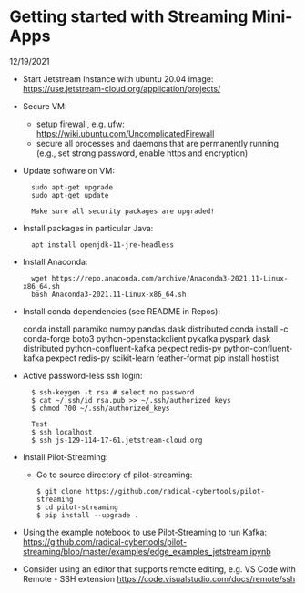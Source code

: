 # Getting started with Streaming Mini-Apps

12/19/2021

* Start Jetstream Instance with ubuntu 20.04 image: <https://use.jetstream-cloud.org/application/projects/>

* Secure VM:
  * setup firewall, e.g. ufw: <https://wiki.ubuntu.com/UncomplicatedFirewall>
  * secure all processes and daemons that are permanently running (e.g., set strong password, enable https and encryption)

* Update software on VM:

        sudo apt-get upgrade
        sudo apt-get update

        Make sure all security packages are upgraded!

* Install packages in particular Java:
  
        apt install openjdk-11-jre-headless


* Install Anaconda:
  
        wget https://repo.anaconda.com/archive/Anaconda3-2021.11-Linux-x86_64.sh
        bash Anaconda3-2021.11-Linux-x86_64.sh

* Install conda dependencies (see README in Repos):

    conda install paramiko numpy pandas dask distributed
    conda install -c conda-forge boto3 python-openstackclient pykafka pyspark dask distributed python-confluent-kafka pexpect redis-py  python-confluent-kafka pexpect redis-py scikit-learn feather-format
    pip install hostlist

* Active password-less ssh login:

        $ ssh-keygen -t rsa # select no password
        $ cat ~/.ssh/id_rsa.pub >> ~/.ssh/authorized_keys
        $ chmod 700 ~/.ssh/authorized_keys

        Test
        $ ssh localhost
        $ ssh js-129-114-17-61.jetstream-cloud.org
        

* Install Pilot-Streaming:

  * Go to source directory of pilot-streaming:
    
        $ git clone https://github.com/radical-cybertools/pilot-streaming
        $ cd pilot-streaming
        $ pip install --upgrade .


* Using the example notebook to use Pilot-Streaming to run Kafka: <https://github.com/radical-cybertools/pilot-streaming/blob/master/examples/edge_examples_jetstream.ipynb>

* Consider using an editor that supports remote editing, e.g. VS Code with Remote - SSH extension <https://code.visualstudio.com/docs/remote/ssh>





